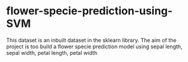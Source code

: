 # flower-specie-prediction-using-SVM

This dataset is an inbuilt dataset in the sklearn library. The aim of the project is too build a flower specie prediction model using sepal length, sepal width, petal length, petal width
